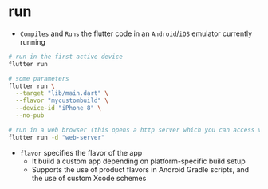# run

- `Compiles` and `Runs` the flutter code in an `Android`/`iOS` emulator currently running

```sh
# run in the first active device
flutter run

# some parameters
flutter run \
  --target "lib/main.dart" \
  --flavor "mycustombuild" \
  --device-id "iPhone 8" \
  --no-pub

# run in a web browser (this opens a http server which you can access via localhost:xxxxx)
flutter run -d "web-server"
```

- `flavor` specifies the flavor of the app
  - It build a custom app depending on platform-specific build setup
  - Supports the use of product flavors in Android Gradle scripts, and the use of custom Xcode schemes

